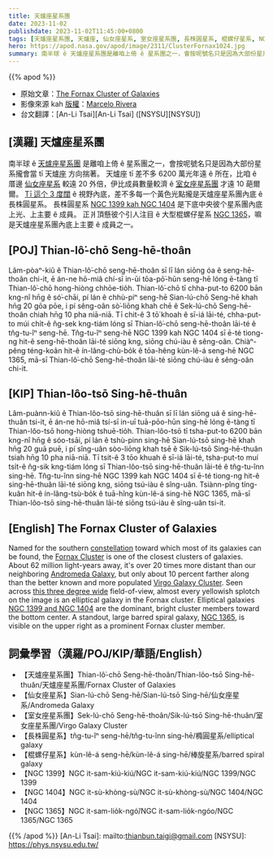 ```yaml
---
title: 天爐座星系團
date: 2023-11-02
publishdate: 2023-11-02T11:45:00+0800
tags: [天爐座星系團, 天爐座, 仙女座星系, 室女座星系團, 長株圓星系, 棍螺仔星系, NGC 1399, NGC 1404, NGC 1365]
hero: https://apod.nasa.gov/apod/image/2311/ClusterFornax1024.jpg
summary: 南半球 ê 天爐座星系團是離咱上倚 ê 星系團之一，會按呢號名只是因為大部份星系攏會當 tī 天爐座方向揣著。
---
```


{{% apod %}}

- 原始文章：[The Fornax Cluster of Galaxies](https://apod.nasa.gov/apod/ap231102.html)
- 影像來源 kah [版權][copyright]：[Marcelo Rivera](https://www.astrobin.com/users/@Anthonyominning/)
- 台文翻譯：[An-Li Tsai][An-Li Tsai] ([NSYSU][NSYSU])

## [漢羅] 天爐座星系團
南半球 ê [天爐座星系團][Fornax Cluster] 是離咱上倚 ê 星系團之一，會按呢號名只是因為大部份星系攏會當 tī 天爐[座][constellation] 方向揣著。
天爐座 tī 差不多 6200 萬光年遠 ê 所在，比咱 ê 厝邊 [仙女座星系][Andromeda Galaxy] 較遠 20 外倍，伊比成員數量較濟 ê [室女座星系團][Virgo Galaxy Cluster] 才遠 10 葩爾爾。
[Tī 這个 3 度闊][this three degree wide] ê 視野內底，差不多每一个黃色光點攏是天爐座星系團內底 ê 長株圓星系。
長株圓星系 [NGC 1399 kah NGC 1404][NGC 1399 and NGC 1404] 是下底中央彼个星系團內底上光、上主要 ê 成員。
正爿頂懸彼个引人注目 ê 大型棍螺仔星系 [NGC 1365][NGC 1365]，嘛是天爐座星系團內底上主要 ê 成員之一。

## [POJ] Thian-lô͘-chō Seng-hē-thoân
Lâm-pòaⁿ-kiû ê Thian-lô͘-chō seng-hē-thoân sī lī lán siōng óa ê seng-hē-thoân chi-it, ē án-ne hō-miâ chí-sī in-ūi tōa-pō͘-hūn seng-hē lóng ē-tàng tī Thian-lô͘-chō hong-hiòng chhōe-tio̍h.
Thian-lô͘-chō tī chha-put-to 6200 bān kng-nî hn̄g ê só͘-chāi, pí lán ê chhù-piⁿ seng-hē Sian-lú-chō Seng-hē khah hn̄g 20 gōa pōe, i pí sêng-oân sò͘-liōng khah chē ê Sek-lú-chō Seng-hē-thoân chiah hn̄g 10 pha niā-niā.
Tī chit-ê 3 tō͘ khoah ê sī-iá lāi-té, chha-put-to múi chi̍t-ê n̂g-sek kng-tiám lóng sī Thian-lô͘-chō seng-hē-thoân lāi-té ê tn̂g-tu-îⁿ seng-hē.
Tn̂g-tu-îⁿ seng-hē NGC 1399 kah NGC 1404 sī ē-té tiong-ng hit-ê seng-hē-thoân lāi-té siōng kng, siōng chú-iàu ê sêng-oân.
Chiàⁿ-pêng téng-koân hit-ê ín-lâng-chù-bo̍k ê tōa-hêng kùn-lê-á seng-hē NGC 1365, mā-sī Thian-lô͘-chō Seng-hē-thoân lāi-té siōng chú-iàu ê sêng-oân chi-it.

## [KIP] Thian-lôo-tsō Sing-hē-thuân
Lâm-puànn-kiû ê Thian-lôo-tsō sing-hē-thuân sī lī lán siōng uá ê sing-hē-thuân tsi-it, ē án-ne hō-miâ tsí-sī in-uī tuā-pōo-hūn sing-hē lóng ē-tàng tī Thian-lôo-tsō hong-hiòng tshuē-tio̍h.
Thian-lôo-tsō tī tsha-put-to 6200 bān kng-nî hn̄g ê sóo-tsāi, pí lán ê tshù-pinn sing-hē Sian-lú-tsō sing-hē khah hn̄g 20 guā puē, i pí sîng-uân sòo-liōng khah tsē ê Sik-lú-tsō Sing-hē-thuân tsiah hn̄g 10 pha niā-niā.
Tī tsit-ê 3 tōo khuah ê sī-iá lāi-té, tsha-put-to muí tsi̍t-ê n̂g-sik kng-tiám lóng sī Thian-lôo-tsō sing-hē-thuân lāi-té ê tn̂g-tu-înn sing-hē.
Tn̂g-tu-înn sing-hē NGC 1399 kah NGC 1404 sī ē-té tiong-ng hit-ê sing-hē-thuân lāi-té siōng kng, siōng tsú-iàu ê sîng-uân.
Tsiànn-pîng tíng-kuân hit-ê ín-lâng-tsù-bo̍k ê tuā-hîng kùn-lê-á sing-hē NGC 1365, mā-sī Thian-lôo-tsō sing-hē-thuân lāi-té siōng tsú-iàu ê sîng-uân tsi-it.

## [English] The Fornax Cluster of Galaxies
Named for the southern [constellation][constellation] toward which most of its galaxies can be found, the [Fornax Cluster][Fornax Cluster] is one of the closest clusters of galaxies.
About 62 million light-years away, it's over 20 times more distant than our neighboring [Andromeda Galaxy][Andromeda Galaxy], but only about 10 percent farther along than the better known and more populated [Virgo Galaxy Cluster][Virgo Galaxy Cluster].
Seen across [this three degree wide][this three degree wide] field-of-view, almost every yellowish splotch on the image is an elliptical galaxy in the Fornax cluster.
Elliptical galaxies [NGC 1399 and NGC 1404][NGC 1399 and NGC 1404] are the dominant, bright cluster members toward the bottom center.
A standout, large barred spiral galaxy, [NGC 1365][NGC 1365], is visible on the upper right as a prominent Fornax cluster member.

## 詞彙學習（漢羅/POJ/KIP/華語/English）
- 【天爐座星系團】Thian-lô͘-chō Seng-hē-thoân/Thian-lôo-tsō Sing-hē-thuân/天爐座星系團/Fornax Cluster of Galaxies
- 【仙女座星系】Sian-lú-chō Seng-hē/Sian-lú-tsō Sing-hē/仙女座星系/Andromeda Galaxy
- 【室女座星系團】Sek-lú-chō Seng-hē-thoân/Sik-lú-tsō Sing-hē-thuân/室女座星系團/Virgo Galaxy Cluster
- 【長株圓星系】tn̂g-tu-îⁿ seng-hē/tn̂g-tu-înn sing-hē/橢圓星系/elliptical galaxy
- 【棍螺仔星系】kùn-lê-á seng-hē/kùn-lê-á sing-hē/棒旋星系/barred spiral galaxy
- 【NGC 1399】NGC it-sam-kiú-kiú/NGC it-sam-kiú-kiú/NGC 1399/NGC 1399
- 【NGC 1404】NGC it-sù-khòng-sù/NGC it-sù-khòng-sù/NGC 1404/NGC 1404
- 【NGC 1365】NGC it-sam-lio̍k-ngó͘/NGC it-sam-lio̍k-ngóo/NGC 1365/NGC 1365

{{% /apod %}}
[An-Li Tsai]: mailto:thianbun.taigi@gmail.com
[NSYSU]: https://phys.nsysu.edu.tw/

[copyright]: https://apod.nasa.gov/apod/fap/lib/about_apod.html#srapply
[License]: https://creativecommons.org/licenses/by/2.0/

[constellation]:https://earthsky.org/constellations/fornax-the-furnace-galaxy-hubble-ultra-deep-field/
[Fornax Cluster]:http://en.wikipedia.org/wiki/Fornax_cluster
[Andromeda Galaxy]:https://apod.nasa.gov/apod/ap130927.html
[Virgo Galaxy Cluster]:https://apod.nasa.gov/apod/ap110422.html
[this three degree wide]:https://www.astrobin.com/z2lojf/
[NGC 1399 and NGC 1404]:https://noirlab.edu/public/news/noirlab2126/
[NGC 1365]:https://webbtelescope.org/contents/media/images/2023/104/01GS812G7AGRG6D1WCXPS3EYZ5
